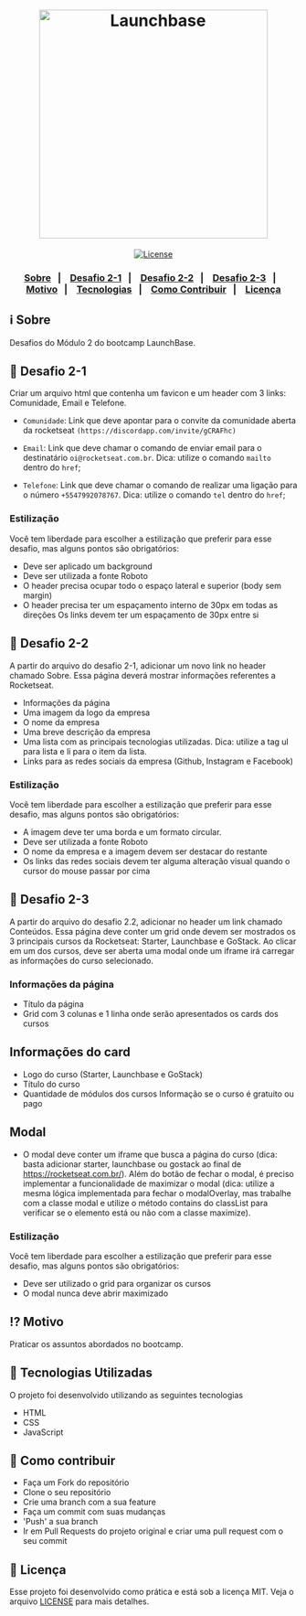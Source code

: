 <h1 align="center">
    <img alt="Launchbase" src="https://storage.googleapis.com/golden-wind/bootcamp-launchbase/logo.png" width="400px" />
</h1>

<p align="center">
  <a href="LICENSE">
    <img alt="License" src="https://img.shields.io/badge/license-MIT-%23F8952D">
  </a>

</p>

<h3 align="center">
  <a href="#information_source-sobre">Sobre</a>&nbsp;&nbsp;&nbsp;|&nbsp;&nbsp;&nbsp;
  <a href="#link-desafio-2-1">Desafio 2-1</a>&nbsp;&nbsp;&nbsp;|&nbsp;&nbsp;&nbsp;
  <a href="#link-desafio-2-2">Desafio 2-2</a>&nbsp;&nbsp;&nbsp;|&nbsp;&nbsp;&nbsp;
  <a href="#link-desafio-2-3">Desafio 2-3</a>&nbsp;&nbsp;&nbsp;|&nbsp;&nbsp;&nbsp;
  <a href="#interrobang-motivo">Motivo</a>&nbsp;&nbsp;&nbsp;|&nbsp;&nbsp;&nbsp;
  <a href="#rocket-tecnologias-utilizadas">Tecnologias</a>&nbsp;&nbsp;&nbsp;|&nbsp;&nbsp;&nbsp;
  <a href="#link-como-contribuir">Como Contribuir</a>&nbsp;&nbsp;&nbsp;|&nbsp;&nbsp;&nbsp;
  <a href="#memo-licença">Licença</a>
</h3>

## :information_source: Sobre

Desafios do Módulo 2 do bootcamp LaunchBase.

## :link: Desafio 2-1

Criar um arquivo html que contenha um favicon e um header com 3 links: Comunidade, Email e Telefone.

- `Comunidade`: Link que deve apontar para o convite da comunidade aberta da rocketseat `(https://discordapp.com/invite/gCRAFhc)`

- `Email`: Link que deve chamar o comando de enviar email para o destinatário `oi@rocketseat.com.br`. Dica: utilize o comando `mailto` dentro do `href`;

- `Telefone`: Link que deve chamar o comando de realizar uma ligação para o número `+5547992078767`. Dica: utilize o comando `tel` dentro do `href`;

### Estilização

Você tem liberdade para escolher a estilização que preferir para esse desafio, mas alguns pontos são obrigatórios:
- Deve ser aplicado um background
- Deve ser utilizada a fonte Roboto
- O header precisa ocupar todo o espaço lateral e superior (body sem margin)
- O header precisa ter um espaçamento interno de 30px em todas as direções
Os links devem ter um espaçamento de 30px entre si

## :link: Desafio 2-2

A partir do arquivo do desafio 2-1, adicionar um novo link no header chamado Sobre. Essa página deverá mostrar informações referentes a Rocketseat.

- Informações da página
- Uma imagem da logo da empresa
- O nome da empresa
- Uma breve descrição da empresa
- Uma lista com as principais tecnologias utilizadas. Dica: utilize a tag ul para lista e li para o item da lista.
- Links para as redes sociais da empresa (Github, Instagram e Facebook)

### Estilização

Você tem liberdade para escolher a estilização que preferir para esse desafio, mas alguns pontos são obrigatórios:

- A imagem deve ter uma borda e um formato circular.
- Deve ser utilizada a fonte Roboto
- O nome da empresa e a imagem devem ser destacar do restante
- Os links das redes sociais devem ter alguma alteração visual quando o cursor do mouse passar por cima

## :link: Desafio 2-3

A partir do arquivo do desafio 2.2, adicionar no header um link chamado Conteúdos. Essa página deve conter um grid onde devem ser mostrados os 3 principais cursos da Rocketseat: Starter, Launchbase e GoStack. Ao clicar em um dos cursos, deve ser aberta uma modal onde um iframe irá carregar as informações do curso selecionado.

### Informações da página
- Título da página
- Grid com 3 colunas e 1 linha onde serão apresentados os cards dos cursos

## Informações do card
- Logo do curso (Starter, Launchbase e GoStack)
- Título do curso
- Quantidade de módulos dos cursos
Informação se o curso é gratuito ou pago

## Modal
- O modal deve conter um iframe que busca a página do curso (dica: basta adicionar starter, launchbase ou gostack ao final de https://rocketseat.com.br/). Além do botão de fechar o modal, é preciso implementar a funcionalidade de maximizar o modal (dica: utilize a mesma lógica implementada para fechar o modalOverlay, mas trabalhe com a classe modal e utilize o método contains do classList para verificar se o elemento está ou não com a classe maximize).

### Estilização

Você tem liberdade para escolher a estilização que preferir para esse desafio, mas alguns pontos são obrigatórios:
- Deve ser utilizado o grid para organizar os cursos
- O modal nunca deve abrir maximizado

## :interrobang: Motivo

Praticar os assuntos abordados no bootcamp.

## :rocket: Tecnologias Utilizadas

O projeto foi desenvolvido utilizando as seguintes tecnologias

- HTML
- CSS
- JavaScript

## :link: Como contribuir

- Faça um Fork do repositório
- Clone o seu repositório
- Crie uma branch com a sua feature
- Faça um commit com suas mudanças
- 'Push' a sua branch
- Ir em Pull Requests do projeto original e criar uma pull request com o seu commit

## :memo: Licença

Esse projeto foi desenvolvido como prática e está sob a licença MIT. Veja o arquivo [LICENSE](LICENSE) para mais detalhes.
